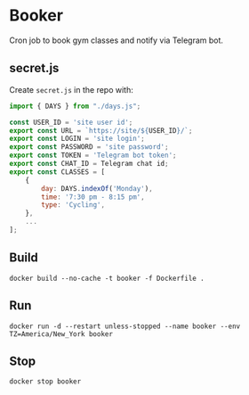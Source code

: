 # Booker

Cron job to book gym classes and notify via Telegram bot.

## secret.js

Create `secret.js` in the repo with:

```javascript
import { DAYS } from "./days.js";

const USER_ID = 'site user id';
export const URL = `https://site/${USER_ID}/`;
export const LOGIN = 'site login';
export const PASSWORD = 'site password';
export const TOKEN = 'Telegram bot token';
export const CHAT_ID = Telegram chat id;
export const CLASSES = [
    {
        day: DAYS.indexOf('Monday'),
        time: '7:30 pm - 8:15 pm',
        type: 'Cycling',
    },
    ...
];

```

## Build

```shell
docker build --no-cache -t booker -f Dockerfile .
```

## Run

```shell
docker run -d --restart unless-stopped --name booker --env TZ=America/New_York booker
```

## Stop

```shell
docker stop booker
```
